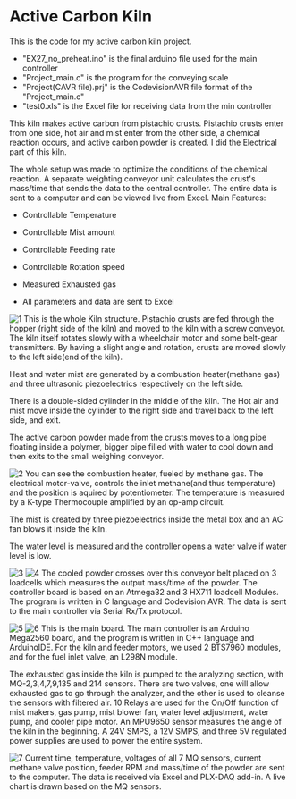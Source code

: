 # Active Carbon Kiln
This is the code for my active carbon kiln project.

- "EX27_no_preheat.ino" is the final arduino file used for the main controller
- "Project_main.c" is the program for the conveying scale
- "Project(CAVR file).prj" is the CodevisionAVR file format of the "Project_main.c"
- "test0.xls" is the Excel file for receiving data from the min controller

This kiln makes active carbon from pistachio crusts. Pistachio crusts enter from one side, hot air and mist enter from the other side, a chemical reaction occurs, and active carbon powder is created. I did the Electrical part of this kiln.

The whole setup was made to optimize the conditions of the chemical reaction. A separate weighting conveyor unit calculates the crust's mass/time that sends the data to the central controller. The entire data is sent to a computer and can be viewed live from Excel.
Main Features:

  - Controllable Temperature

  - Controllable Mist amount

  - Controllable Feeding rate

  - Controllable Rotation speed

  - Measured Exhausted gas 

  - All parameters and data are sent to Excel


![1](https://github.com/soroushtou/Active-Carbon-Kiln/blob/main/Project1/1%20(7).jpg)
This is the whole Kiln structure. Pistachio crusts are fed through the hopper (right side of the kiln) and moved to the kiln with a screw conveyor. The kiln itself rotates slowly with a wheelchair motor and some belt-gear transmitters. By having a slight angle and rotation, crusts are moved slowly to the left side(end of the kiln). 

Heat and water mist are generated by a combustion heater(methane gas) and three ultrasonic piezoelectrics respectively on the left side.

There is a double-sided cylinder in the middle of the kiln. The Hot air and mist move inside the cylinder to the right side and travel back to the left side, and exit.

The active carbon powder made from the crusts moves to a long pipe floating inside a polymer, bigger pipe filled with water to cool down and then exits to the small weighing conveyor.


![2](https://github.com/soroushtou/Active-Carbon-Kiln/blob/main/Project1/1%20(11).jpg)
You can see the combustion heater, fueled by methane gas. The electrical motor-valve, controls the inlet methane(and thus temperature) and the position is aquired by potentiometer. The temperature is measured by a K-type Thermocouple amplified by an op-amp circuit.

The mist is created by three piezoelectrics inside the metal box and an AC fan blows it inside the kiln.

The water level is measured and the controller opens a water valve if water level is low. 


![3](https://github.com/soroushtou/Active-Carbon-Kiln/blob/main/Project1/1%20(14).jpg)
![4](https://github.com/soroushtou/Active-Carbon-Kiln/blob/main/Project1/1%20(2).jpg)
The cooled powder crosses over this conveyor belt placed on 3 loadcells which measures the output mass/time of the powder. The controller board is based on an Atmega32 and 3 HX711 loadcell Modules. The program is written in C language and Codevision AVR. The data is sent to the main controller via Serial Rx/Tx protocol.


![5](https://github.com/soroushtou/Active-Carbon-Kiln/blob/main/Project1/1%20(9).jpg)
![6](https://github.com/soroushtou/Active-Carbon-Kiln/blob/main/Project1/1%20(4).jpg)
This is the main board. The main controller is an Arduino Mega2560 board, and the program is written in C++ language and ArduinoIDE. For the kiln and feeder motors, we used 2 BTS7960 modules, and for the fuel inlet valve, an L298N module.

The exhausted gas inside the kiln is pumped to the analyzing section, with MQ-2,3,4,7,9,135 and 214 sensors. There are two valves, one will allow exhausted gas to go through the analyzer, and the other is used to cleanse the sensors with filtered air. 10 Relays are used for the On/Off function of mist makers, gas pump, mist blower fan, water level adjustment, water pump, and cooler pipe motor. An MPU9650 sensor measures the angle of the kiln in the beginning. A 24V SMPS, a 12V SMPS, and three 5V regulated power supplies are used to power the entire system.


![7](https://github.com/soroushtou/Active-Carbon-Kiln/blob/main/Project1/1%20(5).jpg)
Current time, temperature, voltages of all 7 MQ sensors, current methane valve position, feeder RPM and mass/time of the powder are sent to the computer. The data is received via Excel and PLX-DAQ add-in. A live chart is drawn based on the MQ sensors.
